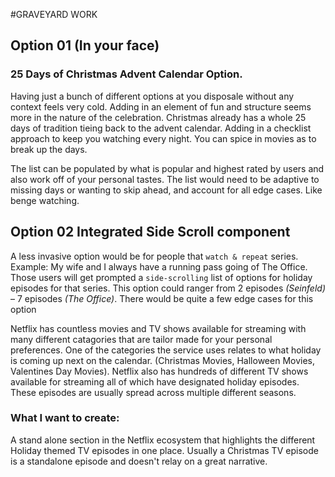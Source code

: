 #GRAVEYARD WORK

## Option 01 (In your face)

### 25 Days of Christmas Advent Calendar Option.
Having just a bunch of different options at you disposale without any context feels very cold. Adding in an element of fun and structure seems more in the nature of the celebration. Christmas already has a whole 25 days of tradition tieing back to the advent calendar. Adding in a checklist approach to keep you watching every night. You can spice in movies as to break up the days.

The list can be populated by what is popular and highest rated by users and also work off of your personal tastes. The list would need to be adaptive to missing days or wanting to skip ahead, and account for all edge cases. Like benge watching. 

## Option 02 Integrated Side Scroll component
A less invasive option would be for people that `watch & repeat` series. Example: My wife and I always have a running pass going of The Office. Those users will get prompted a `side-scrolling` list of options for holiday episodes for that series. This option could ranger from 2 episodes _(Seinfeld)_ – 7 episodes _(The Office)_. There would be quite a few edge cases for this option




Netflix has countless movies and TV shows available for streaming with many different catagories that are tailor made for your personal preferences. One of the categories the service uses relates to what holiday is coming up next on the calendar. (Christmas Movies, Halloween Movies, Valentines Day Movies). Netflix also has hundreds of different TV shows available for streaming all of which have designated holiday episodes. These episodes are usually spread across multiple different seasons.

### What I want to create:
A stand alone section in the Netflix ecosystem that highlights the different Holiday themed TV episodes in one place. Usually a Christmas TV episode is a standalone episode and doesn't relay on a great narrative.